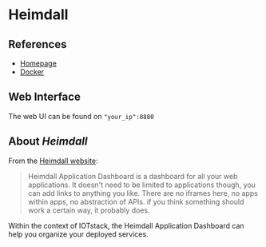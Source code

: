# Heimdall

## References 
* [Homepage](https://heimdall.site/)
* [Docker](https://hub.docker.com/r/linuxserver/heimdall/)

## Web Interface
The web UI can be found on `"your_ip":8880`

## About *Heimdall*

From the [Heimdall website](https://heimdall.site/):

> Heimdall Application Dashboard is a dashboard for all your web applications. It doesn't need to be limited to applications though, you can add links to anything you like. There are no iframes here, no apps within apps, no abstraction of APIs. if you think something should work a certain way, it probably does.

Within the context of IOTstack, the Heimdall Application Dashboard can help you organize your deployed services.
